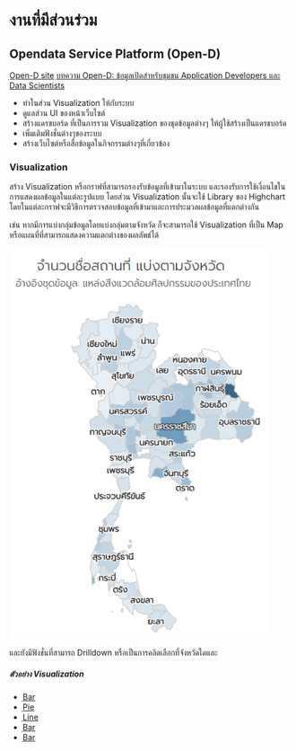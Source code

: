 # งานที่มีส่วนร่วม
## Opendata Service Platform (Open-D)
[ฺOpen-D site](https://api.data.go.th/opend/ "Open-D")
[ฺบทความ Open-D: ข้อมูลเปิดสำหรับชุมชน Application Developers และ Data Scientists](https://www.nectec.or.th/innovation/innovation-software/opendata_2.html "Open-D")
- ทำในส่วน Visualization ให้กับระบบ 
- ดูแลส่วน UI ของหน้าเว็บไซต์
- สร้างแดรชบอร์ด ที่เป็นการรวม Visualization ของชุดข้อมูลต่างๆ ให้ผู้ใช้สร้างเป็นแดรชบอร์ด
- เพิ่มเติมฟังชั่นต่างๆของระบบ
- สร้างเว็บไซต์หรือสื่อข้อมูลในกิจกรรมต่างๆที่เกี่ยวข้อง


### Visualization
สร้าง Visualization หรือกราฟที่สามารถรองรับข้อมูลที่เข้ามาในระบบ และรองรับการใช้เงื่อนไขในการแสดงผลข้อมูลในแต่ละรูปแบบ โดยส่วน Visualization นั้นจะใช้ Library ของ Highchart 
โดยในแต่ละกราฟจะมีวิธีการตรวจสอบข้อมูลที่เข้ามาและการประมวลผลข้อมูลที่แตกต่างกัน 

เช่น หากมีการแบ่งกลุ่มข้อมูลโดยแบ่งกลุ่มตามจังหวัด ก็จะสามารถใช้ Visualization ที่เป็น Map หรือแผนที่ที่สามารถแสดงความแตกต่างของผลลัพธ์ได้

![แผนที่ระดับ จังหวัด](https://raw.githubusercontent.com/angkarn/aboutWork/master/assets/screenshot1.png)


 และยังมีฟังชั่นที่สามารถ Drilldown หรือเป็นการคลิดเลือกที่จังหวัดใดและ


##### ตัวอย่าง Visualization
- [ฺBar](https://github.com/pandao/editor.md "Heading link")
- [ฺPie](https://github.com/pandao/editor.md "Heading link")
- [ฺLine](https://github.com/pandao/editor.md "Heading link")
- [ฺBar](https://github.com/pandao/editor.md "Heading link")
- [ฺBar](https://github.com/pandao/editor.md "Heading link")
